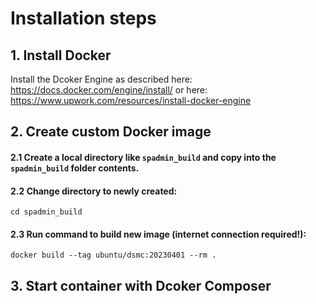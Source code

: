 # Installation steps
## 1. Install Docker
Install the Dcoker Engine as described here: https://docs.docker.com/engine/install/
or here: https://www.upwork.com/resources/install-docker-engine

## 2. Create custom Docker image

#### 2.1 Create a local directory like `spadmin_build` and copy into the `spadmin_build` folder contents.
#### 2.2 Change directory to newly created:
`cd spadmin_build`
#### 2.3 Run command to build new image (internet connection required!):
`docker build --tag ubuntu/dsmc:20230401 --rm .`

## 3. Start container with Dcoker Composer

